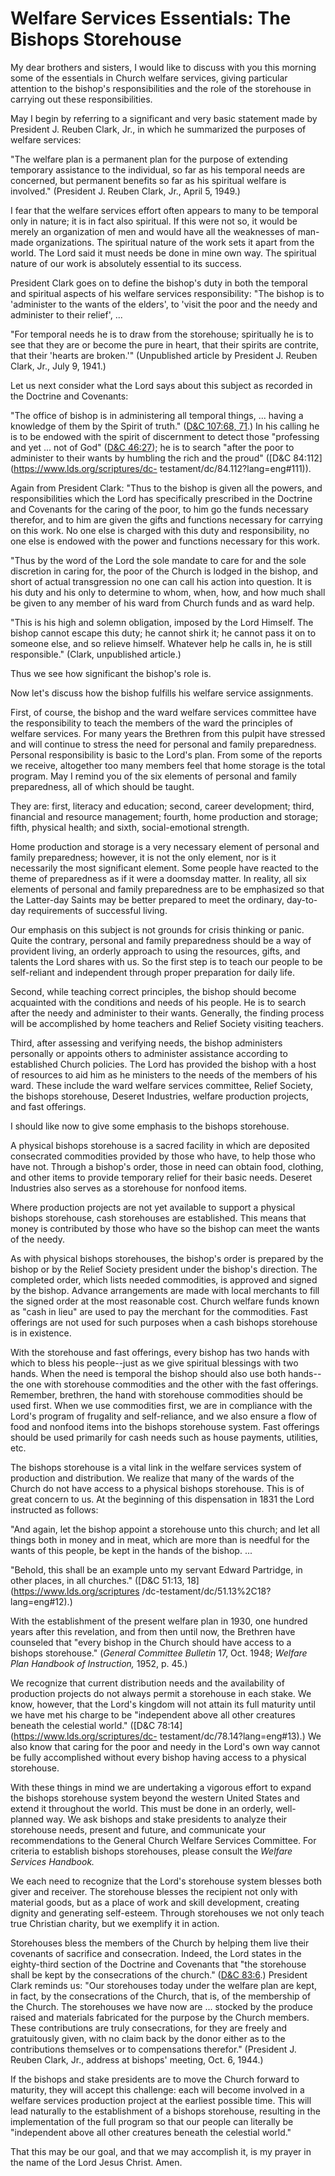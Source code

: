 # Welfare Services Essentials: The Bishops Storehouse

My dear brothers and sisters, I would like to discuss with you this morning
some of the essentials in Church welfare services, giving particular attention
to the bishop's responsibilities and the role of the storehouse in carrying
out these responsibilities.

May I begin by referring to a significant and very basic statement made by
President J. Reuben Clark, Jr., in which he summarized the purposes of welfare
services:

"The welfare plan is a permanent plan for the purpose of extending temporary
assistance to the individual, so far as his temporal needs are concerned, but
permanent benefits so far as his spiritual welfare is involved." (President J.
Reuben Clark, Jr., April 5, 1949.)

I fear that the welfare services effort often appears to many to be temporal
only in nature; it is in fact also spiritual. If this were not so, it would be
merely an organization of men and would have all the weaknesses of man-made
organizations. The spiritual nature of the work sets it apart from the world.
The Lord said it must needs be done in mine own way. The spiritual nature of
our work is absolutely essential to its success.

President Clark goes on to define the bishop's duty in both the temporal and
spiritual aspects of his welfare services responsibility: "The bishop is to
'administer to the wants of the elders', to 'visit the poor and the needy and
administer to their relief', ...

"For temporal needs he is to draw from the storehouse; spiritually he is to
see that they are or become the pure in heart, that their spirits are
contrite, that their 'hearts are broken.'" (Unpublished article by President
J. Reuben Clark, Jr., July 9, 1941.)

Let us next consider what the Lord says about this subject as recorded in the
Doctrine and Covenants:

"The office of bishop is in administering all temporal things, ... having a
knowledge of them by the Spirit of truth." ([D&amp;C 107:68,
71](https://www.lds.org/scriptures/dc-testament/dc/107.68%2C71?lang=eng#67).)
In his calling he is to be endowed with the spirit of discernment to detect
those "professing and yet ... not of God" ([D&amp;C
46:27](https://www.lds.org/scriptures/dc-testament/dc/46.27?lang=eng#26)); he
is to search "after the poor to administer to their wants by humbling the rich
and the proud" ([D&amp;C 84:112](https://www.lds.org/scriptures/dc-
testament/dc/84.112?lang=eng#111)).

Again from President Clark: "Thus to the bishop is given all the powers, and
responsibilities which the Lord has specifically prescribed in the Doctrine
and Covenants for the caring of the poor, to him go the funds necessary
therefor, and to him are given the gifts and functions necessary for carrying
on this work. No one else is charged with this duty and responsibility, no one
else is endowed with the power and functions necessary for this work.

"Thus by the word of the Lord the sole mandate to care for and the sole
discretion in caring for, the poor of the Church is lodged in the bishop, and
short of actual transgression no one can call his action into question. It is
his duty and his only to determine to whom, when, how, and how much shall be
given to any member of his ward from Church funds and as ward help.

"This is his high and solemn obligation, imposed by the Lord Himself. The
bishop cannot escape this duty; he cannot shirk it; he cannot pass it on to
someone else, and so relieve himself. Whatever help he calls in, he is still
responsible." (Clark, unpublished article.)

Thus we see how significant the bishop's role is.

Now let's discuss how the bishop fulfills his welfare service assignments.

First, of course, the bishop and the ward welfare services committee have the
responsibility to teach the members of the ward the principles of welfare
services. For many years the Brethren from this pulpit have stressed and will
continue to stress the need for personal and family preparedness. Personal
responsibility is basic to the Lord's plan. From some of the reports we
receive, altogether too many members feel that home storage is the total
program. May I remind you of the six elements of personal and family
preparedness, all of which should be taught.

They are: first, literacy and education; second, career development; third,
financial and resource management; fourth, home production and storage; fifth,
physical health; and sixth, social-emotional strength.

Home production and storage is a very necessary element of personal and family
preparedness; however, it is not the only element, nor is it necessarily the
most significant element. Some people have reacted to the theme of
preparedness as if it were a doomsday matter. In reality, all six elements of
personal and family preparedness are to be emphasized so that the Latter-day
Saints may be better prepared to meet the ordinary, day-to-day requirements of
successful living.

Our emphasis on this subject is not grounds for crisis thinking or panic.
Quite the contrary, personal and family preparedness should be a way of
provident living, an orderly approach to using the resources, gifts, and
talents the Lord shares with us. So the first step is to teach our people to
be self-reliant and independent through proper preparation for daily life.

Second, while teaching correct principles, the bishop should become acquainted
with the conditions and needs of his people. He is to search after the needy
and administer to their wants. Generally, the finding process will be
accomplished by home teachers and Relief Society visiting teachers.

Third, after assessing and verifying needs, the bishop administers personally
or appoints others to administer assistance according to established Church
policies. The Lord has provided the bishop with a host of resources to aid him
as he ministers to the needs of the members of his ward. These include the
ward welfare services committee, Relief Society, the bishops storehouse,
Deseret Industries, welfare production projects, and fast offerings.

I should like now to give some emphasis to the bishops storehouse.

A physical bishops storehouse is a sacred facility in which are deposited
consecrated commodities provided by those who have, to help those who have
not. Through a bishop's order, those in need can obtain food, clothing, and
other items to provide temporary relief for their basic needs. Deseret
Industries also serves as a storehouse for nonfood items.

Where production projects are not yet available to support a physical bishops
storehouse, cash storehouses are established. This means that money is
contributed by those who have so the bishop can meet the wants of the needy.

As with physical bishops storehouses, the bishop's order is prepared by the
bishop or by the Relief Society president under the bishop's direction. The
completed order, which lists needed commodities, is approved and signed by the
bishop. Advance arrangements are made with local merchants to fill the signed
order at the most reasonable cost. Church welfare funds known as "cash in
lieu" are used to pay the merchant for the commodities. Fast offerings are not
used for such purposes when a cash bishops storehouse is in existence.

With the storehouse and fast offerings, every bishop has two hands with which
to bless his people--just as we give spiritual blessings with two hands. When
the need is temporal the bishop should also use both hands--the one with
storehouse commodities and the other with the fast offerings. Remember,
brethren, the hand with storehouse commodities should be used first. When we
use commodities first, we are in compliance with the Lord's program of
frugality and self-reliance, and we also ensure a flow of food and nonfood
items into the bishops storehouse system. Fast offerings should be used
primarily for cash needs such as house payments, utilities, etc.

The bishops storehouse is a vital link in the welfare services system of
production and distribution. We realize that many of the wards of the Church
do not have access to a physical bishops storehouse. This is of great concern
to us. At the beginning of this dispensation in 1831 the Lord instructed as
follows:

"And again, let the bishop appoint a storehouse unto this church; and let all
things both in money and in meat, which are more than is needful for the wants
of this people, be kept in the hands of the bishop. ...

"Behold, this shall be an example unto my servant Edward Partridge, in other
places, in all churches." ([D&amp;C 51:13, 18](https://www.lds.org/scriptures
/dc-testament/dc/51.13%2C18?lang=eng#12).)

With the establishment of the present welfare plan in 1930, one hundred years
after this revelation, and from then until now, the Brethren have counseled
that "every bishop in the Church should have access to a bishops storehouse."
(_General Committee Bulletin_ 17, Oct. 1948; _Welfare Plan Handbook of
Instruction,_ 1952, p. 45.)

We recognize that current distribution needs and the availability of
production projects do not always permit a storehouse in each stake. We know,
however, that the Lord's kingdom will not attain its full maturity until we
have met his charge to be "independent above all other creatures beneath the
celestial world." ([D&amp;C 78:14](https://www.lds.org/scriptures/dc-
testament/dc/78.14?lang=eng#13).) We also know that caring for the poor and
needy in the Lord's own way cannot be fully accomplished without every bishop
having access to a physical storehouse.

With these things in mind we are undertaking a vigorous effort to expand the
bishops storehouse system beyond the western United States and extend it
throughout the world. This must be done in an orderly, well-planned way. We
ask bishops and stake presidents to analyze their storehouse needs, present
and future, and communicate your recommendations to the General Church Welfare
Services Committee. For criteria to establish bishops storehouses, please
consult the _Welfare Services Handbook._

We each need to recognize that the Lord's storehouse system blesses both giver
and receiver. The storehouse blesses the recipient not only with material
goods, but as a place of work and skill development, creating dignity and
generating self-esteem. Through storehouses we not only teach true Christian
charity, but we exemplify it in action.

Storehouses bless the members of the Church by helping them live their
covenants of sacrifice and consecration. Indeed, the Lord states in the
eighty-third section of the Doctrine and Covenants that "the storehouse shall
be kept by the consecrations of the church." ([D&amp;C
83:6](https://www.lds.org/scriptures/dc-testament/dc/83.6?lang=eng#5).)
President Clark reminds us: "Our storehouses today under the welfare plan are
kept, in fact, by the consecrations of the Church, that is, of the membership
of the Church. The storehouses we have now are ... stocked by the produce raised
and materials fabricated for the purpose by the Church members. These
contributions are truly consecrations, for they are freely and gratuitously
given, with no claim back by the donor either as to the contributions
themselves or to compensations therefor." (President J. Reuben Clark, Jr.,
address at bishops' meeting, Oct. 6, 1944.)

If the bishops and stake presidents are to move the Church forward to
maturity, they will accept this challenge: each will become involved in a
welfare services production project at the earliest possible time. This will
lead naturally to the establishment of a bishops storehouse, resulting in the
implementation of the full program so that our people can literally be
"independent above all other creatures beneath the celestial world."

That this may be our goal, and that we may accomplish it, is my prayer in the
name of the Lord Jesus Christ. Amen.

